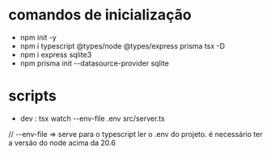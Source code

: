 # comandos de inicialização

- npm init -y
- npm i typescript @types/node @types/express prisma tsx -D
- npm i express sqlite3 
- npm prisma init --datasource-provider sqlite

# scripts

- dev : tsx watch --env-file .env src/server.ts

// --env-file => serve para o typescript ler o .env do projeto. é necessário ter a versão do node acima da 20.6
